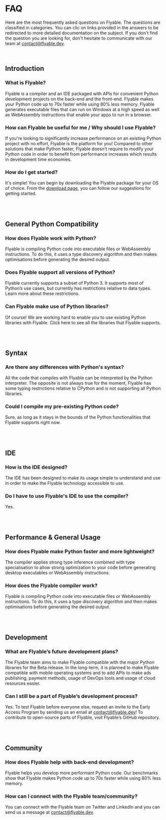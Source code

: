 # FAQ

Here are the most frequently asked questions on Flyable. The questions are classified in categories. You can clic on links provided in the answers to be redirected to more detailed documentation on the subject. If you don't find the question you are looking for, don't hesitate to communicate with our team at contact@flyable.dev.

<br />

## Introduction

### What is Flyable?

Flyable is a compiler and an IDE packaged with APIs for convenient Python development projects on the back-end and the front-end. Flyable makes your Python code up to 70x faster while using 80% less memory. Flyable generates executable files that can run on Windows at a high speed as well as WebAssembly instructions that enable your apps to run in a browser.

### How can Flyable be useful for me / Why should I use Flyable?

If you're looking to significantly increase performance on an existing Python project with no effort, Flyable is the platform for you! Compared to other solutions that make Python faster, Flyable doesn't require to modify your Python code in order to benefit from performance increases which results in development time economies.

### How do I get started?

It's simple! You can begin by downloading the Flyable package for your OS of choice. From the [download page](get-started.md#_1-install), you can follow our suggestions for getting started.

<br />
<br />

## General Python Compatibility

### How does Flyable work with Python?

Flyable is compiling Python code into executable files or WebAssembly instructions. To do this, it uses a type discovery algorithm and then makes optimisations before generating the desired output.

### Does Flyable support all versions of Python?

Flyable currently supports a subset of Python 3. It supports most of Python’s use cases, but currently has restrictions relative to data types. Learn more about these restrictions.

### Can Flyable make use of Python libraries?

Of course! We are working hard to enable you to use existing Python libraries with Flyable. Click here to see all the libraries that Flyable supports.

<br />
<br />

## Syntax

### Are there any differences with Python's syntax?

All the code that compiles with Flyable can be interpreted by the Python interpreter. The opposite is not always true for the moment, Flyable has some typing restrictions relative to CPython and is not supporting all Python libraries.

### Could I compile my pre-existing Python code?

Sure, as long as it stays in the bounds of the Python functionalities that Flyable supports right now.

<br />
<br />

## IDE

### How is the IDE designed?

The IDE has been designed to make its usage simple to understand and use in order to make the Flyable technology accessible to use.

### Do I have to use Flyable's IDE to use the compiler?

Yes.

<br />
<br />

## Performance & General Usage

### How does Flyable make Python faster and more lightweight?

The compiler applies strong type inference combined with type specialisation to allow strong optimization to your code before generating desktop executables or WebAssembly instructions.

### How does the Flyable compiler work?

Flyable is compiling Python code into executable files or WebAssembly instructions. To do this, it uses a type discovery algorithm and then makes optimisations before generating the desired output.

<br />
<br />

## Development

### What are Flyable’s future development plans?

The Flyable team aims to make Flyable compatible with the major Python libraries for the Beta release. In the long-term, it is planned to make Flyable compatible with mobile operating systems and to add APIs to make ads publishing, payment methods, usage of DevOps tools and usage of cloud resources easier.

### Can I still be a part of Flyable’s development process?

Yes. To test Flyable before everyone else, request an invite to the Early Access Program by sending us an email at contact@flyable.dev! To contribute to open-source parts of Flyable, visit Flyable’s GitHub repository.

<br />
<br />

## Community

### How does Flyable help with back-end development?

Flyable helps you develop more performant Python code. Our benchmarks show that Flyable makes Python code up to 70x faster while using 80% less memory. 

### How can I connect with the Flyable team/community?

You can connect with the Flyable team on Twitter and LinkedIn and you can send us a message at contact@flyable.dev. 